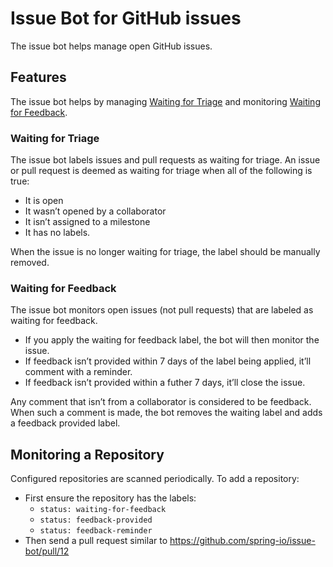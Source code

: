 # Issue Bot for GitHub issues

The issue bot helps manage open GitHub issues.

## Features

The issue bot helps by managing [Waiting for Triage](waiting-for-triage) and monitoring [Waiting for Feedback](waiting-for-feedback).

### Waiting for Triage

The issue bot labels issues and pull requests as waiting for triage.
An issue or pull request is deemed as waiting for triage when all of the following is true:
* It is open
* It wasn’t opened by a collaborator
* It isn’t assigned to a milestone
* It has no labels.

When the issue is no longer waiting for triage, the label should be manually removed.

### Waiting for Feedback

The issue bot monitors open issues (not pull requests) that are labeled as waiting for feedback.

* If you apply the waiting for feedback label, the bot will then monitor the issue.
* If feedback isn’t provided within 7 days of the label being applied, it’ll comment with a reminder.
* If feedback isn’t provided within a futher 7 days, it’ll close the issue.

Any comment that isn’t from a collaborator is considered to be feedback.
When such a comment is made, the bot removes the waiting label and adds a feedback provided label.

## Monitoring a Repository

Configured repositories are scanned periodically.
To add a repository:

* First ensure the repository has the labels:
  * `status: waiting-for-feedback`
  * `status: feedback-provided`
  * `status: feedback-reminder`
* Then send a pull request similar to https://github.com/spring-io/issue-bot/pull/12
